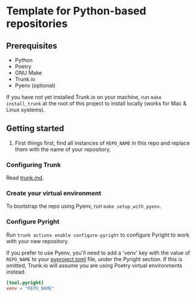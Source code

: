 # Template for Python-based repositories

## Prerequisites

- Python
- Poetry
- GNU Make
- Trunk.io
- Pyenv (optional)

If you have not yet installed Trunk.io on your machine, run `make install_trunk`
at the root of this project to install locally (works for Mac & Linux systems).

## Getting started

1. First things first, find all instances of `REPO_NAME` in this repo and
   replace them with the name of your repository.

### Configuring Trunk

Read [trunk.md](trunk.md).

### Create your virtual environment

To bootstrap the repo using Pyenv, run `make setup_with_pyenv`.

### Configure Pyright

Run `trunk actions enable configure-pyright` to configure Pyright to work with
your new repository.

If you prefer to use Pyenv, you'll need to add a 'venv' key with the value of
`REPO_NAME` to your [pyproject.toml](pyproject.toml) file, under the Pyright
section. If this is omitted, Trunk.io will assume you are using Poetry virtual
environments instead.

```toml
[tool.pyright]
venv = "REPO_NAME"
```
